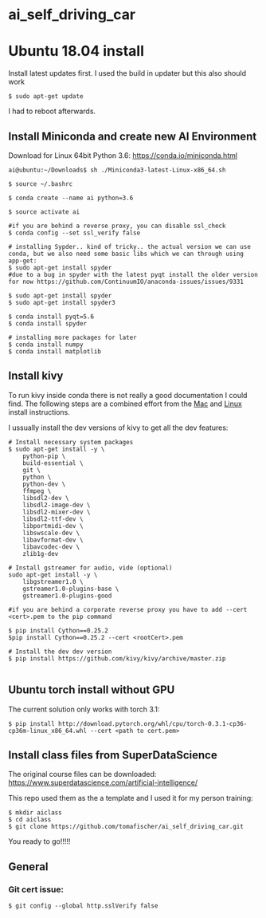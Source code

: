 # ai_self_driving_car
# Ubuntu 18.04 install
Install latest updates first. I used the build in updater but this also should work
```
$ sudo apt-get update 
```
I had to reboot afterwards.
## Install Miniconda and create new AI Environment
Download for Linux 64bit Python 3.6: https://conda.io/miniconda.html
```
ai@ubuntu:~/Downloads$ sh ./Miniconda3-latest-Linux-x86_64.sh

$ source ~/.bashrc

$ conda create --name ai python=3.6

$ source activate ai

#if you are behind a reverse proxy, you can disable ssl_check
$ conda config --set ssl_verify false
 
# installing Sypder.. kind of tricky.. the actual version we can use conda, but we also need some basic libs which we can through using app-get:
$ sudo apt-get install spyder
#due to a bug in spyder with the latest pyqt install the older version for now https://github.com/ContinuumIO/anaconda-issues/issues/9331

$ sudo apt-get install spyder
$ sudo apt-get install spyder3

$ conda install pyqt=5.6
$ conda install spyder

# installing more packages for later
$ conda install numpy
$ conda install matplotlib

```

## Install kivy
To run kivy inside conda there is not really a good documentation I could find. The following steps are a combined effort from the [Mac](https://kivy.org/docs/installation/installation-osx.html) and [Linux](https://kivy.org/docs/installation/installation-linux.html) install instructions.

I ussually install the dev versions of kivy to get all the dev features:

```
# Install necessary system packages
$ sudo apt-get install -y \
    python-pip \
    build-essential \
    git \
    python \
    python-dev \
    ffmpeg \
    libsdl2-dev \
    libsdl2-image-dev \
    libsdl2-mixer-dev \
    libsdl2-ttf-dev \
    libportmidi-dev \
    libswscale-dev \
    libavformat-dev \
    libavcodec-dev \
    zlib1g-dev

# Install gstreamer for audio, vide (optional)
sudo apt-get install -y \
    libgstreamer1.0 \
    gstreamer1.0-plugins-base \
    gstreamer1.0-plugins-good

#if you are behind a corporate reverse proxy you have to add --cert <cert>.pem to the pip command

$ pip install Cython==0.25.2
$pip install Cython==0.25.2 --cert <rootCert>.pem

# Install the dev dev version
$ pip install https://github.com/kivy/kivy/archive/master.zip


```

## Ubuntu torch install without GPU
The current solution only works with torch 3.1:
```
$ pip install http://download.pytorch.org/whl/cpu/torch-0.3.1-cp36-cp36m-linux_x86_64.whl --cert <path to cert.pem> 
```

## Install class files from SuperDataScience
The original course files can be downloaded: https://www.superdatascience.com/artificial-intelligence/

This repo used them as the a template and I used it for my person training:
```
$ mkdir aiclass
$ cd aiclass
$ git clone https://github.com/tomafischer/ai_self_driving_car.git

```
You ready to go!!!!!
## General

### Git cert issue:
```
$ git config --global http.sslVerify false
```
